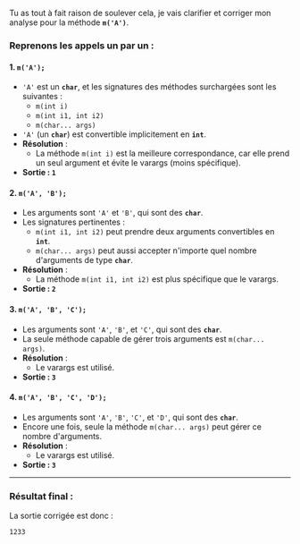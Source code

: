 Tu as tout à fait raison de soulever cela, je vais clarifier et corriger mon analyse pour la méthode **`m('A')`**.

### Reprenons les appels un par un :

#### 1. **`m('A');`**
   - `'A'` est un **`char`**, et les signatures des méthodes surchargées sont les suivantes :
     - `m(int i)`  
     - `m(int i1, int i2)`  
     - `m(char... args)`  
   - `'A'` (un **`char`**) est convertible implicitement en **`int`**.  
   - **Résolution** :
     - La méthode `m(int i)` est la meilleure correspondance, car elle prend un seul argument et évite le varargs (moins spécifique).  
   - **Sortie : `1`**

#### 2. **`m('A', 'B');`**
   - Les arguments sont `'A'` et `'B'`, qui sont des **`char`**.
   - Les signatures pertinentes :
     - `m(int i1, int i2)` peut prendre deux arguments convertibles en **`int`**.
     - `m(char... args)` peut aussi accepter n'importe quel nombre d'arguments de type **`char`**.
   - **Résolution** :
     - La méthode `m(int i1, int i2)` est plus spécifique que le varargs.  
   - **Sortie : `2`**

#### 3. **`m('A', 'B', 'C');`**
   - Les arguments sont `'A'`, `'B'`, et `'C'`, qui sont des **`char`**.
   - La seule méthode capable de gérer trois arguments est `m(char... args)`.  
   - **Résolution** :
     - Le varargs est utilisé.  
   - **Sortie : `3`**

#### 4. **`m('A', 'B', 'C', 'D');`**
   - Les arguments sont `'A'`, `'B'`, `'C'`, et `'D'`, qui sont des **`char`**.
   - Encore une fois, seule la méthode `m(char... args)` peut gérer ce nombre d'arguments.  
   - **Résolution** :
     - Le varargs est utilisé.  
   - **Sortie : `3`**

---

### Résultat final :
La sortie corrigée est donc :

```
1233
```